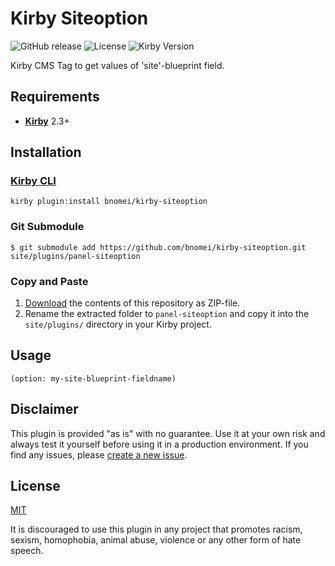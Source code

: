 # Kirby Siteoption

![GitHub release](https://img.shields.io/github/release/bnomei/kirby-siteoption.svg?maxAge=1800) ![License](https://img.shields.io/github/license/mashape/apistatus.svg) ![Kirby Version](https://img.shields.io/badge/Kirby-2.3%2B-red.svg)

Kirby CMS Tag to get values of 'site'-blueprint field.

## Requirements

- [**Kirby**](https://getkirby.com/) 2.3+

## Installation

### [Kirby CLI](https://github.com/getkirby/cli)

```
kirby plugin:install bnomei/kirby-siteoption
```

### Git Submodule

```
$ git submodule add https://github.com/bnomei/kirby-siteoption.git site/plugins/panel-siteoption
```

### Copy and Paste

1. [Download](https://github.com/bnomei/kirby-siteoption/archive/master.zip) the contents of this repository as ZIP-file.
2. Rename the extracted folder to `panel-siteoption` and copy it into the `site/plugins/` directory in your Kirby project.

## Usage

```
(option: my-site-blueprint-fieldname)
```

## Disclaimer

This plugin is provided "as is" with no guarantee. Use it at your own risk and always test it yourself before using it in a production environment. If you find any issues, please [create a new issue](https://github.com/bnomei/kirby-siteoption/issues/new).

## License

[MIT](https://opensource.org/licenses/MIT)

It is discouraged to use this plugin in any project that promotes racism, sexism, homophobia, animal abuse, violence or any other form of hate speech.

